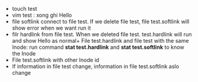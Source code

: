 + touch test
+ vim test : xong ghi Hello
+ file softlink connect to file test. If we delete file test, file test.softlink will show error when we want run it
+ filr hardlink from file test. When we deleted file test. test.hardlink will run and show Hello as normal+ File test.hardlink and file test with the same Inode: run command **stat test.hardlink** and **stat test.softlink** to know the Inode
+ File test.softlink with other Inode id
+ If information in file test change, information in file test.softlink aslo change 

